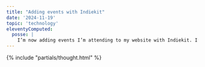 ```yaml
---
title: "Adding events with Indiekit"
date: '2024-11-19'
topic: 'technology'
eleventyComputed:
  posse: |
    I’m now adding events I’m attending to my website with Indiekit. I’m really enjoying the process of learning more about the #IndieWeb and finding ways to improve my website. Next step is to look at syndicating via Mastodon.
---
```


{% include "partials/thought.html" %}